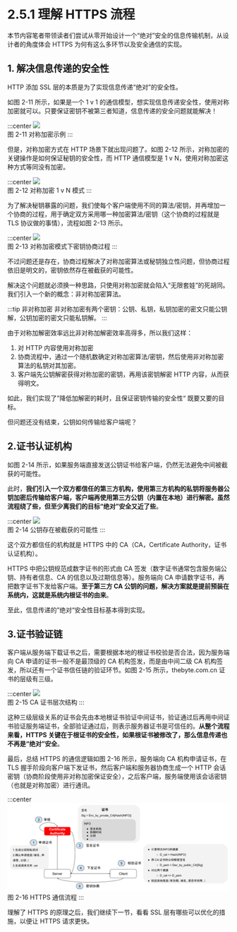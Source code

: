 # 2.5.1  理解 HTTPS 流程

本节内容笔者带领读者们尝试从零开始设计一个“绝对”安全的信息传输机制，从设计者的角度体会 HTTPS 为何有这么多环节以及安全通信的实现。

## 1. 解决信息传递的安全性

HTTP 添加 SSL 层的本质是为了实现信息传递“绝对”的安全性。

如图 2-11 所示，如果是一个 1 v 1 的通信模型，想实现信息传递安全性，使用对称加密就可以。只要保证密钥不被第三者知道，信息传递的安全问题就能解决！

:::center
  ![](../assets/https-1.png)<br/>
 图 2-11 对称加密示例
:::

但是，对称加密方式在 HTTP 场景下就出现问题了。如图 2-12 所示，对称加密的关键操作是如何保证秘钥的安全性，而 HTTP 通信模型是 1 v N，使用对称加密这种方式等同没有加密。 

:::center
  ![](../assets/https-2.png)<br/>
 图 2-12 对称加密 1 v N 模式
:::

为了解决秘钥暴露的问题，我们使每个客户端使用不同的算法/密钥，并再增加一个协商的过程，用于确定双方采用哪一种加密算法/密钥（这个协商的过程就是 TLS 协议做的事情），流程如图 2-13 所示。

:::center
  ![](../assets/https-3.png)<br/>
 图 2-13 对称加密模式下密钥协商过程
:::

不过问题还是存在，协商过程解决了对称加密算法或秘钥独立性问题，但协商过程依旧是明文的，密钥依然存在被截获的可能性。

解决这个问题就必须换一种思路，只使用对称加密就会陷入“无限套娃”的死胡同。我们引入一个新的概念：非对称加密算法。

:::tip 非对称加密
非对称加密有两个密钥：公钥、私钥，私钥加密的密文只能公钥解，公钥加密的密文只能私钥解。
:::

由于对称加解密效率远比非对称加解密效率高得多，所以我们这样：

1. 对 HTTP 内容使用对称加密
2. 协商流程中，通过一个随机数确定对称加密算法/密钥，然后使用非对称加密算法的私钥对其加密。
3. 客户端先公钥解密获得对称加密的密钥，再用该密钥解密 HTTP 内容，从而获得明文。

如此，我们实现了”降低加解密的耗时，且保证密钥传输的安全性“ 既要又要的目标。

但问题还没有结束，公钥如何传输给客户端呢？

## 2.证书认证机构

如图 2-14 所示，如果服务端直接发送公钥证书给客户端，仍然无法避免中间被截获的可能性。

此时，**我们引入一个双方都信任的第三方机构，使用第三方机构的私钥将服务器公钥加密后传输给客户端，客户端再使用第三方公钥（内置在本地）进行解密。虽然流程绕了些，但至少离我们的目标“绝对”安全又近了些**。

:::center
  ![](../assets/https-4.png)<br/>
 图 2-14 公钥存在被截获的可能性
:::

这个双方都信任的机构就是 HTTPS 中的 CA（CA，Certificate Authority，证书认证机构）。

HTTPS 中把公钥规范成数字证书的形式由 CA 签发（数字证书通常包含服务端公钥、持有者信息、CA 的信息以及过期信息等）。服务端向 CA 申请数字证书，再把数字证书下发给客户端。**至于第三方 CA 公钥的问题，解决方案就是提前预装在系统内，这就是系统内根证书的由来**。

至此，信息传递的”绝对“安全性目标基本得到实现。

## 3.证书验证链

客户端从服务端下载证书之后，需要根据本地的根证书校验是否合法，因为服务端向 CA 申请的证书一般不是最顶级的 CA 机构签发，而是由中间二级 CA 机构签发，所以还有一个证书信任链的验证环节。如图 2-15 所示，thebyte.com.cn 证书的层级有三级。

:::center
  ![](../assets/https-5.png)<br/>
 图 2-15 CA 证书层次结构
:::

这种三级层级关系的证书会先由本地根证书验证中间证书，验证通过后再用中间证书验证服务端证书，全部验证通过后，则表示服务器证书是可信任的。**从整个流程来看，HTTPS 关键在于根证书的安全性，如果根证书被修改了，那么信息传递也不再是“绝对”安全**。

最后，总结 HTTPS 的通信逻辑如图 2-16 所示，服务端向 CA 机构申请证书，在 TLS 握手阶段向客户端下发证书，然后客户端和服务器协商生成一个 HTTP 会话密钥（协商阶段使用非对称加密保证安全），之后客户端，服务端使用该会话密钥（也就是对称加密）进行通讯。

:::center
  ![](../assets/CA.svg)<br/>
图 2-16 HTTPS 通信流程
:::

理解了 HTTPS 的原理之后，我们继续下一节，看看 SSL 层有哪些可以优化的措施，以便让 HTTPS 请求更快。
